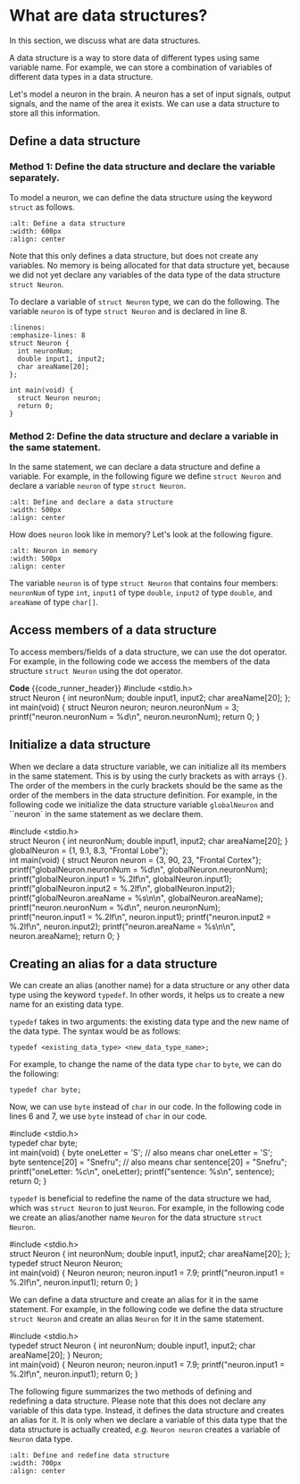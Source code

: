# What are data structures?

In this section, we discuss what are data structures.

A data structure is a way to store data of different types using same variable name. For example, we can store a combination of variables of different data types in a data structure. 

Let's model a neuron in the brain. A neuron has a set of input signals, output signals, and the name of the area it exists. We can use a data structure to store all this information.

## Define a data structure

### Method 1: Define the data structure and declare the variable separately.

To model a neuron, we can define the data structure using the keyword `struct` as follows.

```{figure} ./images/define-data-structure.png
:alt: Define a data structure
:width: 600px
:align: center
```

Note that this only defines a data structure, but does not create any variables. No memory is being allocated for that data structure yet, because we did not yet declare any variables of the data type of the data structure `struct Neuron`.

To declare a variable of `struct Neuron` type, we can do the following. The variable `neuron` is of type `struct Neuron` and is declared in line $8$.

```{code-block} c
:linenos:
:emphasize-lines: 8
struct Neuron {
  int neuronNum;
  double input1, input2;
  char areaName[20];
};

int main(void) {
  struct Neuron neuron;
  return 0;
}
```

### Method 2: Define the data structure and declare a variable in the same statement.

In the same statement, we can declare a data structure and define a variable. For example, in the following figure we define `struct Neuron` and declare a variable `neuron` of type `struct Neuron`.

```{figure} ./images/define-declare-data-structure.png
:alt: Define and declare a data structure
:width: 500px
:align: center
```

How does `neuron` look like in memory? Let's look at the following figure.

```{figure} ./images/neuron-in-memory.png
:alt: Neuron in memory
:width: 500px
:align: center
```

The variable `neuron` is of type `struct Neuron` that contains four members: `neuronNum` of type `int`, `input1` of type `double`, `input2` of type `double`, and `areaName` of type `char[]`.

## Access members of a data structure

To access members/fields of a data structure, we can use the dot operator.  For example, in the following code we access the members of the data structure `struct Neuron` using the dot operator.

**Code**
{{code_runner_header}}
<code-runner language="c" highlight-lines="11 12" output='neuron.neuronNum=3'>
#include &lt;stdio.h&gt;
<br>
struct Neuron {
  int neuronNum;
  double input1, input2;
  char areaName[20];
};
<br>
int main(void) {
  struct Neuron neuron;
  neuron.neuronNum = 3;
  printf("neuron.neuronNum = %d\n", neuron.neuronNum);
  return 0;
}
</code-runner>

## Initialize a data structure

When we declare a data structure variable, we can initialize all its members in the same statement. This is by using the curly brackets as with arrays `{}`. The order of the members in the curly brackets should be the same as the order of the members in the data structure definition. For example, in the following code we initialize the data structure variable `globalNeuron` and ``neuron` in the same statement as we declare them.

<code-runner language="c" highlight-lines="7 10" output='globalNeuron.neuronNum = 1<br>globalNeuron.input1 = 9.10<br>globalNeuron.input2 = 8.30<br>globalNeuron.areaName = Frontal Lobe<br><br>neuron.neuronNum = 3<br>neuron.input1 = 90.00<br>neuron.input2 = 23.00<br>neuron.areaName = Frontal Cortex'>
#include &lt;stdio.h&gt;
<br>
struct Neuron {
  int neuronNum;
  double input1, input2;
  char areaName[20];
} globalNeuron = {1, 9.1, 8.3, "Frontal Lobe"};
<br>
int main(void) {
  struct Neuron neuron = {3, 90, 23, "Frontal Cortex"};
  printf("globalNeuron.neuronNum = %d\n", globalNeuron.neuronNum);
  printf("globalNeuron.input1 = %.2lf\n", globalNeuron.input1);
  printf("globalNeuron.input2 = %.2lf\n", globalNeuron.input2);
  printf("globalNeuron.areaName = %s\n\n", globalNeuron.areaName);
<br>
  printf("neuron.neuronNum = %d\n", neuron.neuronNum);
  printf("neuron.input1 = %.2lf\n", neuron.input1);
  printf("neuron.input2 = %.2lf\n", neuron.input2);
  printf("neuron.areaName = %s\n\n", neuron.areaName);
  return 0;
}
</code-runner>

## Creating an alias for a data structure

We can create an alias (another name) for a data structure or any other data type using the keyword `typedef`. In other words, it helps us to create a new name for an existing data type.

`typedef` takes in two arguments: the existing data type and the new name of the data type. The syntax would be as follows:

```{code-block} c
typedef <existing_data_type> <new_data_type_name>;
```

For example, to change the name of the data type `char` to `byte`, we can do the following:

```{code-block} c
typedef char byte;
```

Now, we can use `byte` instead of `char` in our code. In the following code in lines $6$ and $7$, we use `byte` instead of `char` in our code.

<code-runner language="c" output='oneLetter: S<br>sentence: Snefru' highlight-lines="3 6 7">
#include &lt;stdio.h&gt;
<br>
typedef char byte;
<br>
int main(void) {
  byte oneLetter = 'S';          // also means char oneLetter = 'S';
  byte sentence[20] = "Snefru";  // also means char sentence[20] = "Snefru";
<br>
  printf("oneLetter: %c\n", oneLetter);
  printf("sentence: %s\n", sentence);
  return 0;
}
</code-runner>

`typedef` is beneficial to redefine the name of the data structure we had, which was `struct Neuron` to just `Neuron`. For example, in the following code we create an alias/another name `Neuron` for the data structure `struct Neuron`.

<code-runner language="c" output='neuron.input1 = 7.90' highlight-line="9 12">
#include &lt;stdio.h&gt;
<br>
struct Neuron {
  int neuronNum;
  double input1, input2;
  char areaName[20];
};
<br>
typedef struct Neuron Neuron;
<br>
int main(void) {
  Neuron neuron;
  neuron.input1 = 7.9;
  printf("neuron.input1 = %.2lf\n", neuron.input1);
  return 0;
}
</code-runner>

We can define a data structure and create an alias for it in the same statement. For example, in the following code we define the data structure `struct Neuron` and create an alias `Neuron` for it in the same statement.

<code-runner language="c" output='neuron.input1 = 7.90' highlight-lines="3 4 5 6 7">
#include &lt;stdio.h&gt;
<br>
typedef struct Neuron {
  int neuronNum;
  double input1, input2;
  char areaName[20];
} Neuron;
<br>
int main(void) {
  Neuron neuron;
  neuron.input1 = 7.9;
  printf("neuron.input1 = %.2lf\n", neuron.input1);
  return 0;
}
</code-runner>

The following figure summarizes the two methods of defining and redefining a data structure. Please note that this does not declare any variable of this data type. Instead, it defines the data structure and creates an alias for it. It is only when we declare a variable of this data type that the data structure is actually created, *e.g.* `Neuron neuron` creates a variable of `Neuron` data type.

```{figure} ./images/define-redefine-data-struct.png
:alt: Define and redefine data structure
:width: 700px
:align: center
```
